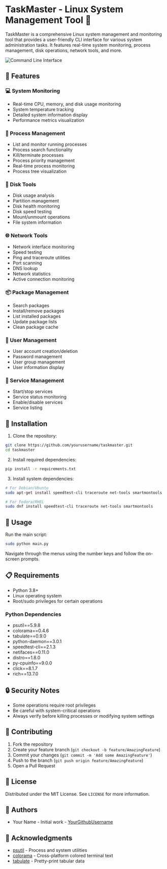 # TaskMaster - Linux System Management Tool 🚀

TaskMaster is a comprehensive Linux system management and monitoring tool that provides a user-friendly CLI interface for various system administration tasks. It features real-time system monitoring, process management, disk operations, network tools, and more.

![Command Line Interface](https://raw.githubusercontent.com/yourusername/taskmaster/main/screenshots/cli.png)

## 🌟 Features

### 💻 System Monitoring
- Real-time CPU, memory, and disk usage monitoring
- System temperature tracking
- Detailed system information display
- Performance metrics visualization

### 🔄 Process Management
- List and monitor running processes
- Process search functionality
- Kill/terminate processes
- Process priority management
- Real-time process monitoring
- Process tree visualization

### 💾 Disk Tools
- Disk usage analysis
- Partition management
- Disk health monitoring
- Disk speed testing
- Mount/unmount operations
- File system information

### 🌐 Network Tools
- Network interface monitoring
- Speed testing
- Ping and traceroute utilities
- Port scanning
- DNS lookup
- Network statistics
- Active connection monitoring

### 📦 Package Management
- Search packages
- Install/remove packages
- List installed packages
- Update package lists
- Clean package cache

### 👥 User Management
- User account creation/deletion
- Password management
- User group management
- User information display

### 🔧 Service Management
- Start/stop services
- Service status monitoring
- Enable/disable services
- Service listing

## 🔧 Installation

1. Clone the repository:
```bash
git clone https://github.com/yourusername/taskmaster.git
cd taskmaster
```

2. Install required dependencies:
```bash
pip install -r requirements.txt
```

3. Install system dependencies:
```bash
# For Debian/Ubuntu
sudo apt-get install speedtest-cli traceroute net-tools smartmontools

# For Fedora/RHEL
sudo dnf install speedtest-cli traceroute net-tools smartmontools
```

## 🚀 Usage

Run the main script:
```bash
sudo python main.py
```

Navigate through the menus using the number keys and follow the on-screen prompts.

## 📋 Requirements

- Python 3.8+
- Linux operating system
- Root/sudo privileges for certain operations

### Python Dependencies
- psutil==5.9.8
- colorama==0.4.6
- tabulate==0.9.0
- python-daemon==3.0.1
- speedtest-cli==2.1.3
- netifaces==0.11.0
- distro==1.8.0
- py-cpuinfo==9.0.0
- click==8.1.7
- rich==13.7.0

## 🔒 Security Notes

- Some operations require root privileges
- Be careful with system-critical operations
- Always verify before killing processes or modifying system settings

## 🤝 Contributing

1. Fork the repository
2. Create your feature branch (`git checkout -b feature/AmazingFeature`)
3. Commit your changes (`git commit -m 'Add some AmazingFeature'`)
4. Push to the branch (`git push origin feature/AmazingFeature`)
5. Open a Pull Request

## 📜 License

Distributed under the MIT License. See `LICENSE` for more information.

## 👥 Authors

- Your Name - Initial work - [YourGithubUsername](https://github.com/yourusername)

## 🙏 Acknowledgments

- [psutil](https://github.com/giampaolo/psutil) - Process and system utilities
- [colorama](https://github.com/tartley/colorama) - Cross-platform colored terminal text
- [tabulate](https://github.com/astanin/python-tabulate) - Pretty-print tabular data
